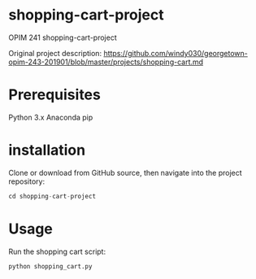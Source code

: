 # shopping-cart-project
OPIM 241 shopping-cart-project

Original project description:
https://github.com/windy030/georgetown-opim-243-201901/blob/master/projects/shopping-cart.md

# Prerequisites
Python 3.x
Anaconda 
pip

# installation

Clone or download from GitHub source, then navigate into the project repository:

``` py
cd shopping-cart-project
```

# Usage

Run the shopping cart script:

``` py
python shopping_cart.py
```


